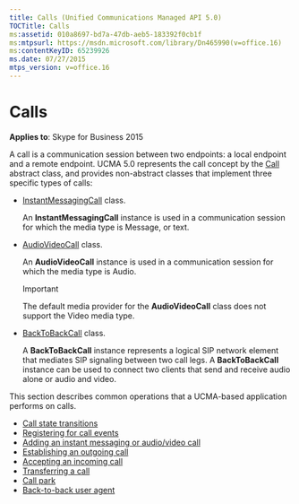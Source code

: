 ```yaml
---
title: Calls (Unified Communications Managed API 5.0)
TOCTitle: Calls
ms:assetid: 010a8697-bd7a-47db-aeb5-183392f0cb1f
ms:mtpsurl: https://msdn.microsoft.com/library/Dn465990(v=office.16)
ms:contentKeyID: 65239926
ms.date: 07/27/2015
mtps_version: v=office.16
---
```


# Calls

**Applies to**: Skype for Business 2015

A call is a communication session between two endpoints: a local endpoint and a remote endpoint. UCMA 5.0 represents the call concept by the [Call](/dotnet/api/microsoft.rtc.collaboration.call) abstract class, and provides non-abstract classes that implement three specific types of calls:

- [InstantMessagingCall](https://msdn.microsoft.com/library/hh161841\(v=office.16\)) class.
    
  An **InstantMessagingCall** instance is used in a communication session for which the media type is Message, or text.

- [AudioVideoCall](/dotnet/api/microsoft.rtc.collaboration.audiovideo.audiovideocall) class.
    
  An **AudioVideoCall** instance is used in a communication session for which the media type is Audio.
    
  > [!IMPORTANT]
  > The default media provider for the **AudioVideoCall** class does not support the Video media type.

- [BackToBackCall](https://msdn.microsoft.com/library/hh365598\(v=office.16\)) class.
    
  A **BackToBackCall** instance represents a logical SIP network element that mediates SIP signaling between two call legs. A **BackToBackCall** instance can be used to connect two clients that send and receive audio alone or audio and video.

This section describes common operations that a UCMA-based application performs on calls.

- [Call state transitions](call-state-transitions.md)
- [Registering for call events](registering-for-call-events.md)
- [Adding an instant messaging or audio/video call](adding-an-instant-messaging-or-audio-video-call.md)
- [Establishing an outgoing call](establishing-an-outgoing-call.md)
- [Accepting an incoming call](accepting-an-incoming-call.md)
- [Transferring a call](transferring-a-call.md)
- [Call park](call-park.md)
- [Back-to-back user agent](back-to-back-user-agent.md)


